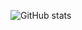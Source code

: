 
![GitHub stats](https://github-readme-stats.vercel.app/api?username=ThiagoAVicente&show_icons=true&count_private=true&hide_title=true&hide=prs&theme=dark) 
